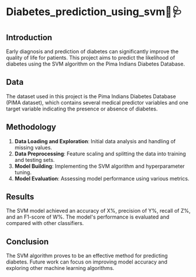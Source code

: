 # Diabetes_prediction_using_svm💊🩺
## Introduction
Early diagnosis and prediction of diabetes can significantly improve the quality of life for patients. This project aims to predict the likelihood of diabetes using the SVM algorithm on the Pima Indians Diabetes Database.

## Data
The dataset used in this project is the Pima Indians Diabetes Database (PIMA dataset), which contains several medical predictor variables and one target variable indicating the presence or absence of diabetes.

## Methodology
1. **Data Loading and Exploration**: Initial data analysis and handling of missing values.
2. **Data Preprocessing**: Feature scaling and splitting the data into training and testing sets.
3. **Model Building**: Implementing the SVM algorithm and hyperparameter tuning.
4. **Model Evaluation**: Assessing model performance using various metrics.

## Results
The SVM model achieved an accuracy of X%, precision of Y%, recall of Z%, and an F1-score of W%. The model's performance is evaluated and compared with other classifiers.

## Conclusion
The SVM algorithm proves to be an effective method for predicting diabetes. Future work can focus on improving model accuracy and exploring other machine learning algorithms.
